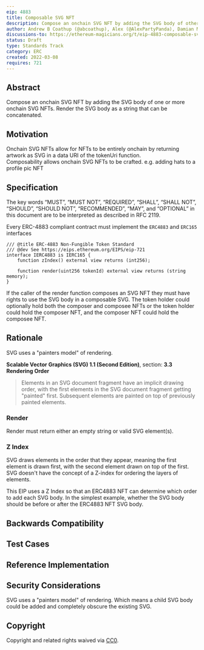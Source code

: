 ```yaml
---
eip: 4883
title: Composable SVG NFT
description: Compose an onchain SVG NFT by adding the SVG body of other onchain SVG NFTs
author: Andrew B Coathup (@abcoathup), Alex (@AlexPartyPanda), Damian Martinelli (@damianmarti), blockdev (0xbok)
discussions-to: https://ethereum-magicians.org/t/eip-4883-composable-svg-nft/8765
status: Draft
type: Standards Track
category: ERC
created: 2022-03-08
requires: 721
---
```


## Abstract
Compose an onchain SVG NFT by adding the SVG body of one or more onchain SVG NFTs.  Render the SVG body as a string that can be concatenated.  

## Motivation
Onchain SVG NFTs allow for NFTs to be entirely onchain by returning artwork as SVG in a data URI of the tokenUri function.    
Composability allows onchain SVG NFTs to be crafted. e.g. adding hats to a profile pic NFT

## Specification
The key words “MUST”, “MUST NOT”, “REQUIRED”, “SHALL”, “SHALL NOT”, “SHOULD”, “SHOULD NOT”, “RECOMMENDED”, “MAY”, and “OPTIONAL” in this document are to be interpreted as described in RFC 2119.
  
Every ERC-4883 compliant contract must implement the `ERC4883` and `ERC165` interfaces
```solidity
/// @title ERC-4883 Non-Fungible Token Standard
/// @dev See https://eips.ethereum.org/EIPS/eip-721
interface IERC4883 is IERC165 {
    function zIndex() external view returns (int256);

    function render(uint256 tokenId) external view returns (string memory);
}
```

If the caller of the render function composes an SVG NFT they must have rights to use the SVG body in a composable SVG.  The token holder could optionally hold both the composer and composee NFTs or the token holder could hold the composer NFT, and the composer NFT could hold the composee NFT.  

## Rationale
  
SVG uses a "painters model" of rendering.

**Scalable Vector Graphics (SVG) 1.1 (Second Edition)**, section: **3.3 Rendering Order**
>Elements in an SVG document fragment have an implicit drawing order, with the first elements in the SVG document fragment getting "painted" first. Subsequent elements are painted on top of previously painted elements.
  
### Render

Render must return either an empty string or valid SVG element(s).
  
### Z Index
SVG draws elements in the order that they appear, meaning the first element is drawn first, with the second element drawn on top of the first.  SVG doesn't have the concept of a Z-index for ordering the layers of elements.  
  
This EIP uses a Z Index so that an ERC4883 NFT can determine which order to add each SVG body.  In the simplest example, whether the SVG body should be before or after the ERC4883 NFT SVG body.
 
## Backwards Compatibility

## Test Cases

## Reference Implementation

## Security Considerations
SVG uses a "painters model" of rendering.  Which means a child SVG body could be added and completely obscure the existing SVG.

## Copyright
Copyright and related rights waived via [CC0](https://creativecommons.org/publicdomain/zero/1.0/).
